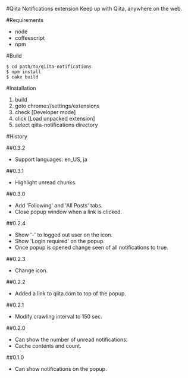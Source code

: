 #Qiita Notifications extension
Keep up with Qiita, anywhere on the web.

#Requirements

- node
- coffeescript
- npm

#Build

```shell
$ cd path/to/qiita-notifications
$ npm install
$ cake build
```

#Installation

1. build
2. goto chrome://settings/extensions
3. check [Developer mode]
4. click [Load unpacked extension]
5. select qiita-notifications directory

#History

##0.3.2

- Support languages: en_US, ja

##0.3.1

- Highlight unread chunks.

##0.3.0

- Add 'Following' and 'All Posts' tabs.
- Close popup window when a link is clicked.

##0.2.4

- Show '-' to logged out user on the icon.
- Show 'Login required' on the popup.
- Once popup is opened change seen of all notifications to true.

##0.2.3

- Change icon.

##0.2.2

- Added a link to qiita.com to top of the popup.

##0.2.1

- Modify crawling interval to 150 sec.

##0.2.0

- Can show the number of unread notifications.
- Cache contents and count.

##0.1.0

- Can show notifications on the popup.
